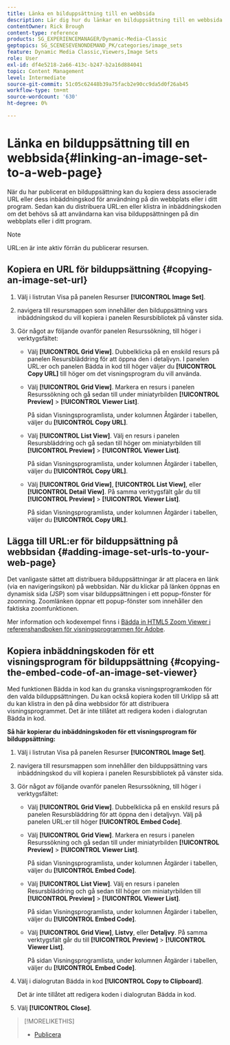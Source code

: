 ```yaml
---
title: Länka en bilduppsättning till en webbsida
description: Lär dig hur du länkar en bilduppsättning till en webbsida i Adobe Dynamic Media Classic.
contentOwner: Rick Brough
content-type: reference
products: SG_EXPERIENCEMANAGER/Dynamic-Media-Classic
geptopics: SG_SCENESEVENONDEMAND_PK/categories/image_sets
feature: Dynamic Media Classic,Viewers,Image Sets
role: User
exl-id: df4e5218-2a66-413c-b247-b2a16d884041
topic: Content Management
level: Intermediate
source-git-commit: 51c05c62448b39a75facb2e90cc9da5d0f26ab45
workflow-type: tm+mt
source-wordcount: '630'
ht-degree: 0%

---
```


# Länka en bilduppsättning till en webbsida{#linking-an-image-set-to-a-web-page}

När du har publicerat en bilduppsättning kan du kopiera dess associerade URL eller dess inbäddningskod för användning på din webbplats eller i ditt program. Sedan kan du distribuera URL:en eller klistra in inbäddningskoden om det behövs så att användarna kan visa bilduppsättningen på din webbplats eller i ditt program.

>[!NOTE]
>
>URL:en är inte aktiv förrän du publicerar resursen.

## Kopiera en URL för bilduppsättning {#copying-an-image-set-url}

1. Välj i listrutan Visa på panelen Resurser **[!UICONTROL Image Set]**.
1. navigera till resursmappen som innehåller den bilduppsättning vars inbäddningskod du vill kopiera i panelen Resursbibliotek på vänster sida.
1. Gör något av följande ovanför panelen Resurssökning, till höger i verktygsfältet:

   * Välj **[!UICONTROL Grid View]**. Dubbelklicka på en enskild resurs på panelen Resursbläddring för att öppna den i detaljvyn. I panelen URL:er och panelen Bädda in kod till höger väljer du **[!UICONTROL Copy URL]** till höger om det visningsprogram du vill använda.
   * Välj **[!UICONTROL Grid View]**. Markera en resurs i panelen Resurssökning och gå sedan till under miniatyrbilden **[!UICONTROL Preview]** > **[!UICONTROL Viewer List]**.

     På sidan Visningsprogramlista, under kolumnen Åtgärder i tabellen, väljer du **[!UICONTROL Copy URL]**.

   * Välj **[!UICONTROL List View]**. Välj en resurs i panelen Resursbläddring och gå sedan till höger om miniatyrbilden till **[!UICONTROL Preview]** > **[!UICONTROL Viewer List]**.

     På sidan Visningsprogramlista, under kolumnen Åtgärder i tabellen, väljer du **[!UICONTROL Copy URL]**.

   * Välj **[!UICONTROL Grid View]**, **[!UICONTROL List View]**, eller **[!UICONTROL Detail View]**. På samma verktygsfält går du till **[!UICONTROL Preview]** > **[!UICONTROL Viewer List]**.

     På sidan Visningsprogramlista, under kolumnen Åtgärder i tabellen, väljer du **[!UICONTROL Copy URL]**.

## Lägga till URL:er för bilduppsättning på webbsidan {#adding-image-set-urls-to-your-web-page}

Det vanligaste sättet att distribuera bilduppsättningar är att placera en länk (via en navigeringsikon) på webbsidan. När du klickar på länken öppnas en dynamisk sida (JSP) som visar bilduppsättningen i ett popup-fönster för zoomning. Zoomlänken öppnar ett popup-fönster som innehåller den faktiska zoomfunktionen.

Mer information och kodexempel finns i [Bädda in HTML5 Zoom Viewer i referenshandboken för visningsprogrammen för Adobe](https://experienceleague.adobe.com/docs/dynamic-media-developer-resources/library/viewers-aem-assets-dmc/zoom/c-html5-20-zoom-viewer-about.html#section-e1c3106f5b3e445d9b95be337c2f94e2).

## Kopiera inbäddningskoden för ett visningsprogram för bilduppsättning {#copying-the-embed-code-of-an-image-set-viewer}

Med funktionen Bädda in kod kan du granska visningsprogramkoden för den valda bilduppsättningen. Du kan också kopiera koden till Urklipp så att du kan klistra in den på dina webbsidor för att distribuera visningsprogrammet. Det är inte tillåtet att redigera koden i dialogrutan Bädda in kod.

**Så här kopierar du inbäddningskoden för ett visningsprogram för bilduppsättning:**

1. Välj i listrutan Visa på panelen Resurser **[!UICONTROL Image Set]**.
1. navigera till resursmappen som innehåller den bilduppsättning vars inbäddningskod du vill kopiera i panelen Resursbibliotek på vänster sida.
1. Gör något av följande ovanför panelen Resurssökning, till höger i verktygsfältet:

   * Välj **[!UICONTROL Grid View]**. Dubbelklicka på en enskild resurs på panelen Resursbläddring för att öppna den i detaljvyn. Välj på panelen URL:er till höger **[!UICONTROL Embed Code]**.
   * Välj **[!UICONTROL Grid View]**. Markera en resurs i panelen Resurssökning och gå sedan till under miniatyrbilden **[!UICONTROL Preview]** > **[!UICONTROL Viewer List]**.

     På sidan Visningsprogramlista, under kolumnen Åtgärder i tabellen, väljer du **[!UICONTROL Embed Code]**.

   * Välj **[!UICONTROL List View]**. Välj en resurs i panelen Resursbläddring och gå sedan till höger om miniatyrbilden till **[!UICONTROL Preview]** > **[!UICONTROL Viewer List]**.

     På sidan Visningsprogramlista, under kolumnen Åtgärder i tabellen, väljer du **[!UICONTROL Embed Code]**.

   * Välj **[!UICONTROL Grid View]**, **Listvy**, eller **Detaljvy**. På samma verktygsfält går du till **[!UICONTROL Preview]** > **[!UICONTROL Viewer List]**.

     På sidan Visningsprogramlista, under kolumnen Åtgärder i tabellen, väljer du **[!UICONTROL Embed Code]**.

1. Välj i dialogrutan Bädda in kod **[!UICONTROL Copy to Clipboard]**.

   Det är inte tillåtet att redigera koden i dialogrutan Bädda in kod.

1. Välj **[!UICONTROL Close]**.

>[!MORELIKETHIS]
>
>* [Publicera](publishing-files.md#publishing_files)
